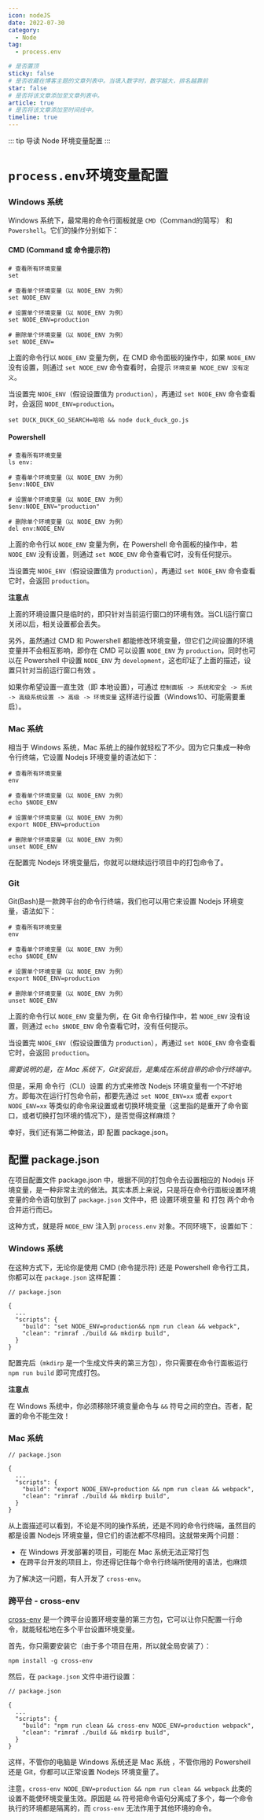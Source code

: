 ```yaml
---
icon: nodeJS
date: 2022-07-30
category:
  - Node
tag:
  - process.env

# 是否置顶
sticky: false
# 是否收藏在博客主题的文章列表中。当填入数字时，数字越大，排名越靠前
star: false
# 是否将该文章添加至文章列表中。
article: true
# 是否将该文章添加至时间线中。
timeline: true
---
```

::: tip 导读
Node 环境变量配置
:::
<!-- more -->

# `process.env`环境变量配置

### Windows 系统

Windows 系统下，最常用的命令行面板就是 `CMD`（Command的简写） 和 `Powershell`。它们的操作分别如下：



#### CMD (Command 或 命令提示符)

```
# 查看所有环境变量
set

# 查看单个环境变量（以 NODE_ENV 为例）
set NODE_ENV

# 设置单个环境变量（以 NODE_ENV 为例）
set NODE_ENV=production

# 删除单个环境变量（以 NODE_ENV 为例）
set NODE_ENV=
```

上面的命令行以 `NODE_ENV` 变量为例，在 CMD 命令面板的操作中，如果 `NODE_ENV` 没有设置，则通过 `set NODE_ENV` 命令查看时，会提示 `环境变量 NODE_ENV 没有定义`。

当设置完 `NODE_ENV`（假设设置值为 `production`），再通过 `set NODE_ENV` 命令查看时，会返回 `NODE_ENV=production`。

```shell
set DUCK_DUCK_GO_SEARCH=哈哈 && node duck_duck_go.js  
```



#### Powershell

```
# 查看所有环境变量
ls env:

# 查看单个环境变量（以 NODE_ENV 为例）
$env:NODE_ENV

# 设置单个环境变量（以 NODE_ENV 为例）
$env:NODE_ENV="production"

# 删除单个环境变量（以 NODE_ENV 为例）
del env:NODE_ENV
```

上面的命令行以 `NODE_ENV` 变量为例，在 Powershell 命令面板的操作中，若 `NODE_ENV` 没有设置，则通过 `set NODE_ENV` 命令查看它时，没有任何提示。

当设置完 `NODE_ENV`（假设设置值为 `production`），再通过 `set NODE_ENV` 命令查看它时，会返回 `production`。

**注意点**

上面的环境设置只是临时的，即只针对当前运行窗口的环境有效。当CLI运行窗口关闭以后，相关设置都会丢失。

另外，虽然通过 CMD 和 Powershell 都能修改环境变量，但它们之间设置的环境变量并不会相互影响，即你在 CMD 可以设置 `NODE_ENV` 为 `production`，同时也可以在 Powershell 中设置 `NODE_ENV` 为 `development`，这也印证了上面的描述，设置只针对当前运行窗口有效 。

如果你希望设置一直生效（即 本地设置），可通过 `控制面板 -> 系统和安全 -> 系统 -> 高级系统设置 -> 高级 -> 环境变量` 这样进行设置（Windows10、可能需要重启）。

### Mac 系统

相当于 Windows 系统，Mac 系统上的操作就轻松了不少。因为它只集成一种命令行终端，它设置 Nodejs 环境变量的语法如下：

```
# 查看所有环境变量
env

# 查看单个环境变量（以 NODE_ENV 为例）
echo $NODE_ENV

# 设置单个环境变量（以 NODE_ENV 为例）
export NODE_ENV=production

# 删除单个环境变量（以 NODE_ENV 为例）
unset NODE_ENV
```

在配置完 Nodejs 环境变量后，你就可以继续运行项目中的打包命令了。

### Git

Git(Bash)是一款跨平台的命令行终端，我们也可以用它来设置 Nodejs 环境变量，语法如下：

```
# 查看所有环境变量
env

# 查看单个环境变量（以 NODE_ENV 为例）
echo $NODE_ENV

# 设置单个环境变量（以 NODE_ENV 为例）
export NODE_ENV=production

# 删除单个环境变量（以 NODE_ENV 为例）
unset NODE_ENV
```

上面的命令行以 `NODE_ENV` 变量为例，在 Git 命令行操作中，若 `NODE_ENV` 没有设置，则通过 `echo $NODE_ENV` 命令查看它时，没有任何提示。

当设置完 `NODE_ENV`（假设设置值为 `production`），再通过 `set NODE_ENV` 命令查看它时，会返回 `production`。

*需要说明的是，在 Mac 系统下，Git安装后，是集成在系统自带的命令行终端中。*

但是，采用 命令行（CLI）设置 的方式来修改 Nodejs 环境变量有一个不好地方。即每次在运行打包命令前，都要先通过 `set NODE_ENV=xx` 或者 `export NODE_ENV=xx` 等类似的命令来设置或者切换环境变量（这里指的是重开了命令窗口，或者切换打包环境的情况下），是否觉得这样麻烦？

幸好，我们还有第二种做法，即 配置 package.json。

## 配置 package.json

在项目配置文件 package.json 中，根据不同的打包命令去设置相应的 Nodejs 环境变量，是一种非常主流的做法。其实本质上来说，只是将在命令行面板设置环境变量的命令语句放到了 `package.json` 文件中，把 设置环境变量 和 打包 两个命令合并运行而已。

这种方式，就是将 `NODE_ENV` 注入到 `process.env` 对象。不同环境下，设置如下：

### Windows 系统

在这种方式下，无论你是使用 CMD (命令提示符) 还是 Powershell 命令行工具，你都可以在 `package.json` 这样配置：

```
// package.json

{
  ...
  "scripts": {
    "build": "set NODE_ENV=production&& npm run clean && webpack",
    "clean": "rimraf ./build && mkdirp build",
  }
}
```

配置完后（`mkdirp` 是一个生成文件夹的第三方包），你只需要在命令行面板运行 `npm run build` 即可完成打包。

**注意点**

在 Windows 系统中，你必须移除环境变量命令与 `&&` 符号之间的空白。否者，配置的命令不能生效！

### Mac 系统

```
// package.json

{
  ...
  "scripts": {
    "build": "export NODE_ENV=production && npm run clean && webpack",
    "clean": "rimraf ./build && mkdirp build",
  }
}
```

从上面描述可以看到，不论是不同的操作系统，还是不同的命令行终端，虽然目的都是设置 Nodejs 环境变量，但它们的语法都不尽相同。这就带来两个问题：

- 在 Windows 开发部署的项目，可能在 Mac 系统无法正常打包
- 在跨平台开发的项目上，你还得记住每个命令行终端所使用的语法，也麻烦

为了解决这一问题，有人开发了 `cross-env`。

### 跨平台 - cross-env

[cross-env](https://www.npmjs.com/package/cross-env) 是一个跨平台设置环境变量的第三方包，它可以让你只配置一行命令，就能轻松地在多个平台设置环境变量。

首先，你只需要安装它（由于多个项目在用，所以就全局安装了）：

```
npm install -g cross-env
```

然后，在 `package.json` 文件中进行设置：

```
// package.json

{
  ...
  "scripts": {
    "build": "npm run clean && cross-env NODE_ENV=production webpack",
    "clean": "rimraf ./build && mkdirp build",
  }
}
```

这样，不管你的电脑是 Windows 系统还是 Mac 系统 ，不管你用的 Powershell 还是 Git，你都可以正常设置 Nodejs 环境变量了。

注意，`cross-env NODE_ENV=production && npm run clean && webpack` 此类的设置不能使环境变量生效。原因是 `&&` 符号把命令语句分离成了多个，每一个命令执行的环境都是隔离的，而 `cross-env` 无法作用于其他环境的命令。